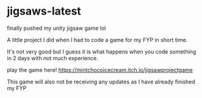 # jigsaws-latest
 finally pushed my unity jigsaw game lol

 A little project I did when I had to code a game for my FYP in short time.

 It's not very good but I guess it is what happens when you code something in 2 days with not much experience.

 play the game here! https://mintchocoicecream.itch.io/jigsawprojectgame

 This game will also not be receiving any updates as I have already finished my FYP
